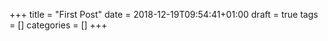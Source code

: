 +++
title = "First Post"
date = 2018-12-19T09:54:41+01:00
draft = true
tags = []
categories = []
+++